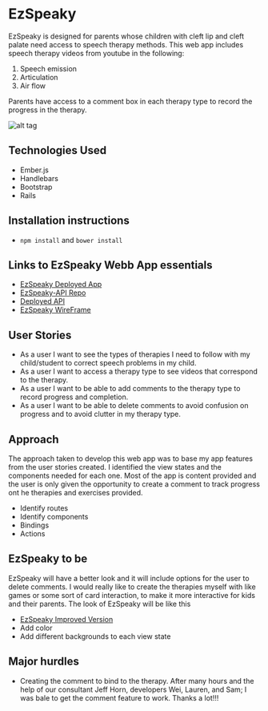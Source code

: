 # EzSpeaky

EzSpeaky is designed for parents whose children with cleft lip and cleft palate need access to speech therapy methods. This web app includes speech therapy videos from youtube in the following:
1. Speech emission
2. Articulation
3. Air flow

Parents have access to a comment box in each therapy type to record the progress in the therapy.

![alt tag](http://i.imgur.com/OczDsZv.jpg)

## Technologies Used

- Ember.js
- Handlebars
- Bootstrap
- Rails

## Installation instructions

- ```npm install``` and ```bower install```


## Links to EzSpeaky Webb App essentials

-   [EzSpeaky Deployed App](https://yenpraja610.github.io/ezspeaky/)
-   [EzSpeaky-API Repo](https://github.com/yenpraja610/ezspeaky-api)
-  [Deployed API](https://ezspeaky.herokuapp.com/)
-   [EzSpeaky WireFrame](http://i.imgur.com/qjw7iwd.jpg)

## User Stories

- As a user I want to see the types of therapies I need to follow with my child/student to correct speech problems in my child.
- As a user I want to access a therapy type to see videos that correspond to the therapy.
- As a user I want to be able to add comments to the therapy type to record progress and completion.
- As a user I want to be able to delete comments to avoid confusion on progress and to avoid clutter in my therapy type.

## Approach

The approach taken to develop this web app was to base my app features from the user stories created.
I identified the view states and the components needed for each one.
Most of the app is content provided and the user is only given the opportunity to create a comment to track progress ont he therapies and exercises provided.
- Identify routes
- Identify components
- Bindings
- Actions


## EzSpeaky to be

EzSpeaky will have a better look and it will include options for the user to delete comments.
I would really like to create the therapies myself with like games or some sort of card interaction, to make it more interactive for kids and their parents.
The look of EzSpeaky will be like this

- [EzSpeaky Improved Version](http://i.imgur.com/qjw7iwd.jpg)
- Add color
- Add different backgrounds to each view state


## Major hurdles

- Creating the comment to bind to the therapy. After many hours and the help of our consultant Jeff Horn, developers Wei, Lauren, and Sam; I was bale to get the comment feature to work. Thanks a lot!!!
